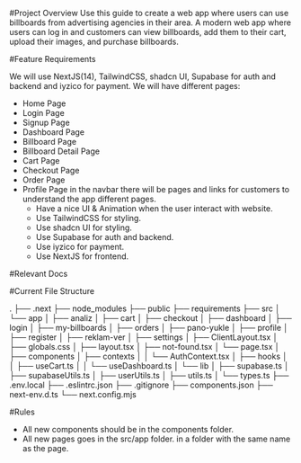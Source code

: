 #Project Overview
Use this guide to create a web app where users can use billboards from advertising agencies in their area. A modern web app where users can log in and customers can view billboards, add them to their cart, upload their images, and purchase billboards.

#Feature Requirements

We will use NextJS(14), TailwindCSS, shadcn UI, Supabase for auth and backend and iyzico for payment.
We will have different pages:

- Home Page
- Login Page
- Signup Page
- Dashboard Page
- Billboard Page
- Billboard Detail Page
- Cart Page
- Checkout Page
- Order Page
- Profile Page
  in the navbar there will be pages and links for customers to understand the app different pages.
  - Have a nice UI & Animation when the user interact with website.
  - Use TailwindCSS for styling.
  - Use shadcn UI for styling.
  - Use Supabase for auth and backend.
  - Use iyzico for payment.
  - Use NextJS for frontend.

#Relevant Docs

#Current File Structure

.
├── .next
├── node_modules
├── public
├── requirements
├── src
│ └── app
│ ├── analiz
│ ├── cart
│ ├── checkout
│ ├── dashboard
│ ├── login
│ ├── my-billboards
│ ├── orders
│ ├── pano-yukle
│ ├── profile
│ ├── register
│ ├── reklam-ver
│ ├── settings
│ ├── ClientLayout.tsx
│ ├── globals.css
│ ├── layout.tsx
│ ├── not-found.tsx
│ └── page.tsx
│ ├── components
│ ├── contexts
│ │ └── AuthContext.tsx
│ ├── hooks
│ │ ├── useCart.ts
│ │ └── useDashboard.ts
│ └── lib
│ ├── supabase.ts
│ ├── supabaseUtils.ts
│ ├── userUtils.ts
│ ├── utils.ts
│ └── types.ts
├── .env.local
├── .eslintrc.json
├── .gitignore
├── components.json
├── next-env.d.ts
└── next.config.mjs

#Rules

- All new components should be in the components folder.
- All new pages goes in the src/app folder. in a folder with the same name as the page.
